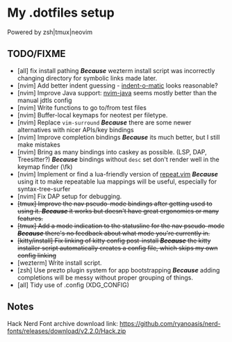 # My .dotfiles setup

Powered by zsh|tmux|neovim

## TODO/FIXME

 * [all] fix install pathing ___Because___ wezterm install script was incorrectly changing directory for symbolic links made later.
 * [nvim] Add better indent guessing - [indent-o-matic](https://github.com/Darazaki/indent-o-matic) looks reasonable?
 * [nvim] Improve Java support: [nvim-java](https://github.com/nvim-java/nvim-java) seems mostly better than the manual jdtls config
 * [nvim] Write functions to go to/from test files
 * [nvim] Buffer-local keymaps for neotest per filetype.
 * [nvim] Replace `vim-surround` ___Because___ there are some newer alternatives with nicer APIs/key bindings
 * [nvim] Improve completion bindings ___Because___ its much better, but I still make mistakes
 * [nvim] Bring as many bindings into caskey as possible. (LSP, DAP, Treesitter?) ___Because___ bindings without `desc` set don't render well in the keymap finder (\fk)
 * [nvim] Implement or find a lua-friendly version of [repeat.vim](https://github.com/tpope/repeat.vim) ___Because___ using it to make repeatable lua mappings will be useful, especially for syntax-tree-surfer
 * [nvim] Fix DAP setup for debugging.
 * ~~[tmux] Improve the nav pseudo-mode bindings after getting used to using it. ___Because___ it works but doesn't have great ergonomics or many features.~~
 * ~~[tmux] Add a mode indication to the statusline for the nav pseudo-mode ___Because___ there's no feedback about what mode you're currently in.~~
 * ~~[kitty/install] Fix linking of kitty config post-install ___Because___ the kitty installer script automatically creates a config file, which skips my own config linking~~
 * [wezterm] Write install script.
 * [zsh] Use prezto plugin system for app bootstrapping ___Because___ adding completions will be messy without proper grouping of things.
 * [all] Tidy use of .config (XDG_CONFIG)

## Notes

Hack Nerd Font archive download link: https://github.com/ryanoasis/nerd-fonts/releases/download/v2.2.0/Hack.zip
